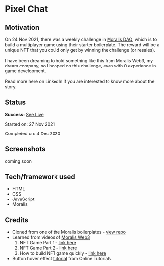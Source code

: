 # Pixel Chat

## Motivation

On 24 Nov 2021, there was a weekly challenge in [Moralis DAO](https://discord.com/invite/wV7nkDYGyZ), which is to build a multiplayer game using their starter boilerplate. The reward will be a unique NFT that you could only get by winning the challenge (or resales).
<br>
<br>
I have been dreaming to hold something like this from Moralis Web3, my dream company, so I hopped on this challenge, even with 0 experience in game development.
<br>
<br>
Read more here on LinkedIn if you are interested to know more about the story.

## Status

**Success:** [See Live](https://yewyewxd.github.io/pixel-chat/)

Started on: 27 Nov 2021 <br>

Completed on: 4 Dec 2020 <br>

## Screenshots

coming soon

## Tech/framework used

- HTML
- CSS
- JavaScript
- Moralis

## Credits

- Cloned from one of the Moralis boilerplates - [view repo](https://github.com/ethereum-boilerplate/multiplayer-poc)
- Learned from videos of [Moralis Web3](https://www.youtube.com/c/MoralisWeb3)
  1. NFT Game Part 1 - [link here](https://youtu.be/F7XN8CzdDPg)
  2. NFT Game Part 2 - [link here](https://youtu.be/FIutG9R38ko)
  3. How to build NFT game quickly - [link here](https://youtu.be/CsdhJrD9m1M)
- Button hover effect [tutorial](https://youtu.be/ois8ipBUgfk) from Online Tutorials
